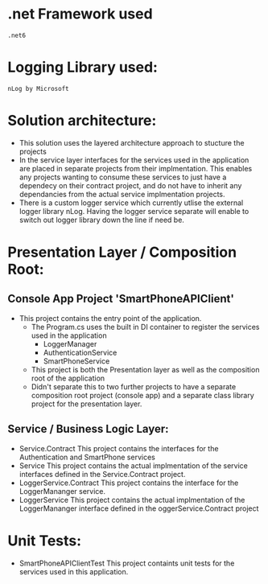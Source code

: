 # .net Framework used
	.net6
# Logging Library used: 
	nLog by Microsoft

# Solution architecture:
- This solution uses the layered architecture approach to stucture the projects
- In the service layer interfaces for the services used in the application are placed in separate projects from their implmentation. 
	This enables any projects wanting to consume these services to just have a dependecy on their contract project, 
	and do not have to inherit any dependancies from the actual service implmentation projects.
- There is a custom logger service which currently utlise the external logger library nLog. Having the logger service separate will enable to switch out logger library down the line if need be. 
	
# Presentation Layer / Composition Root:
## Console App Project 'SmartPhoneAPIClient'
- This project contains the entry point of the application.
	- The Program.cs uses the built in DI container to register the services used in the application	
		- LoggerManager
		- AuthenticationService
		- SmartPhoneService
   - This project is both the Presentation layer as well as the composition root of the application
   - Didn't separate this to two further projects to have a separate composition root project (console app) and a separate class library project for the presentation layer. 
		
## Service / Business Logic Layer:		
 - Service.Contract
	This project contains the interfaces for the Authentication and SmartPhone services	
- Service
	This project contains the actual implmentation of the service interfaces defined in the Service.Contract project.		
- LoggerService.Contract
	This project contains the interface for the LoggerMananger service.	
- LoggerService
	This project contains the actual implmentation of the LoggerMananger interface defined in the oggerService.Contract project
		
# Unit Tests:
 - SmartPhoneAPIClientTest
	This project containts unit tests for the services used in this application.
	
	